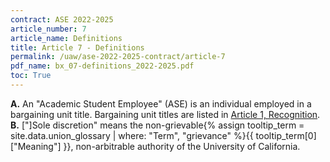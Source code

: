 ```yaml
---
contract: ASE 2022-2025
article_number: 7
article_name: Definitions 
title: Article 7 - Definitions 
permalink: /uaw/ase-2022-2025-contract/article-7
pdf_name: bx_07-definitions_2022-2025.pdf
toc: True
---
```



<div class="lvl1"><b>A.</b> An "Academic Student Employee" (ASE) is an individual employed in a bargaining unit title. Bargaining unit titles are listed in <a href="/uaw/ase-2022-2025-contract/article-1">Article 1, Recognition</a>.</div>
<div class="lvl1"><b>B.</b> ["]Sole discretion" means the non-<span class="tooltip">grievable<span class="tooltip-text">{% assign tooltip_term = site.data.union_glossary | where: "Term", "grievance" %}{{ tooltip_term[0]["Meaning"] }}</span></span>, non-arbitrable authority of the University of California.</div>

